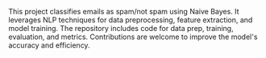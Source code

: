 This project classifies emails as spam/not spam using Naive Bayes. It leverages NLP techniques for data preprocessing, feature extraction, and model training. The repository includes code for data prep, training, evaluation, and metrics. Contributions are welcome to improve the model's accuracy and efficiency.
